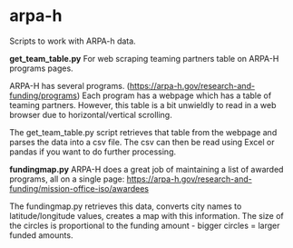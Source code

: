 # arpa-h

Scripts to work with ARPA-h data.

**get_team_table.py**
For web scraping teaming partners table on ARPA-H programs pages.

ARPA-H has several programs. (https://arpa-h.gov/research-and-funding/programs)
Each program has a webpage which has a table of teaming partners.
However, this table is a bit unwieldly to read in a web browser due to horizontal/vertical scrolling.

The get_team_table.py script retrieves that table from the webpage and parses the data into a csv file.
The csv can then be read using Excel or pandas if you want to do further processing.

**fundingmap.py**
ARPA-H does a great job of maintaining a list of awarded programs, all on a single page:
https://arpa-h.gov/research-and-funding/mission-office-iso/awardees

The fundingmap.py retrieves this data, converts city names to latitude/longitude values, creates a map with this information.
The size of the circles is proportional to the funding amount - bigger circles = larger funded amounts.

